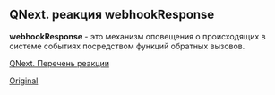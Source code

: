 ## QNext. реакция webhookResponse

**webhookResponse** - это механизм оповещения о происходящих в системе событиях посредством функций обратных вызовов.



[QNext. Перечень реакции](/docs-test/ph/reactions)
  
[Original](https://telegra.ph/QNext-admin-reaction-webhookResponse-05-09)
